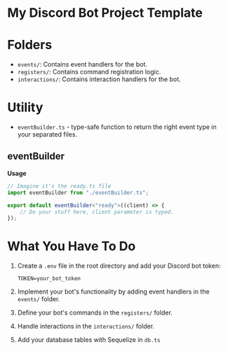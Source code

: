 # My Discord Bot Project Template

# Folders

-   `events/`: Contains event handlers for the bot.
-   `registers/`: Contains command registration logic.
-   `interactions/`: Contains interaction handlers for the bot.

# Utility

-   `eventBuilder.ts` - type-safe function to return the right event type in your separated files.

## eventBuilder

**Usage**

```ts
// Imagine it's the ready.ts file
import eventBuilder from "./eventBuilder.ts";

export default eventBuilder<"ready">((client) => {
    // Do your stuff here, client parameter is typed.
});
```

# What You Have To Do

1. Create a `.env` file in the root directory and add your Discord bot token:

    ```
    TOKEN=your_bot_token
    ```

2. Implement your bot's functionality by adding event handlers in the `events/` folder.

3. Define your bot's commands in the `registers/` folder.

4. Handle interactions in the `interactions/` folder.

5. Add your database tables with Sequelize in `db.ts`

